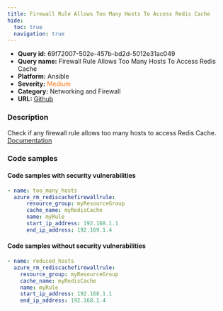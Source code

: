 ```yaml
---
title: Firewall Rule Allows Too Many Hosts To Access Redis Cache
hide:
  toc: true
  navigation: true
---
```


<style>
  .highlight .hll {
    background-color: #ff171742;
  }
  .md-content {
    max-width: 1100px;
    margin: 0 auto;
  }
</style>

-   **Query id:** 69f72007-502e-457b-bd2d-5012e31ac049
-   **Query name:** Firewall Rule Allows Too Many Hosts To Access Redis Cache
-   **Platform:** Ansible
-   **Severity:** <span style="color:#ff7213">Medium</span>
-   **Category:** Networking and Firewall
-   **URL:** [Github](https://github.com/Checkmarx/kics/tree/master/assets/queries/ansible/azure/firewall_rule_allows_too_many_hosts_to_access_redis_cache)

### Description
Check if any firewall rule allows too many hosts to access Redis Cache.<br>
[Documentation](https://docs.ansible.com/ansible/latest/collections/azure/azcollection/azure_rm_rediscachefirewallrule_module.html)

### Code samples
#### Code samples with security vulnerabilities
```yaml title="Positive test num. 1 - yaml file" hl_lines="6"
- name: too_many_hosts
  azure_rm_rediscachefirewallrule:
      resource_group: myResourceGroup
      cache_name: myRedisCache
      name: myRule
      start_ip_address: 192.168.1.1
      end_ip_address: 192.169.1.4

```


#### Code samples without security vulnerabilities
```yaml title="Negative test num. 1 - yaml file"
- name: reduced_hosts
  azure_rm_rediscachefirewallrule:
    resource_group: myResourceGroup
    cache_name: myRedisCache
    name: myRule
    start_ip_address: 192.168.1.1
    end_ip_address: 192.168.1.4

```
